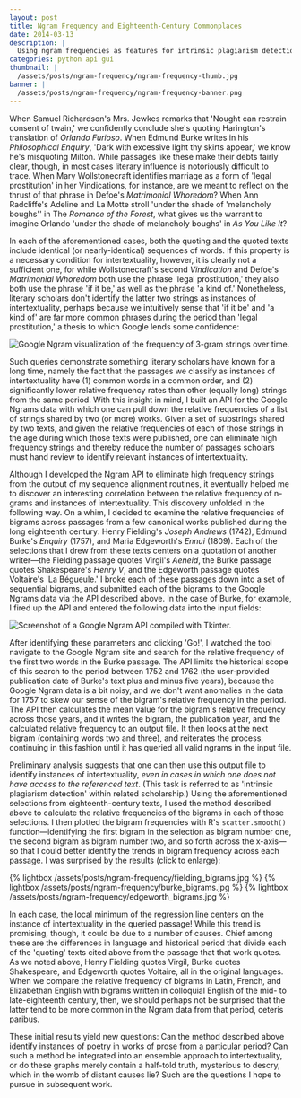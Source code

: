 ```yaml
---
layout: post
title: Ngram Frequency and Eighteenth-Century Commonplaces
date: 2014-03-13
description: |
  Using ngram frequencies as features for intrinsic plagiarism detection in historic documents.
categories: python api gui
thumbnail: |
  /assets/posts/ngram-frequency/ngram-frequency-thumb.jpg
banner: |
  /assets/posts/ngram-frequency/ngram-frequency-banner.png
---
```


When Samuel Richardson's Mrs. Jewkes remarks that 'Nought can restrain consent of twain,' we confidently conclude she's quoting Harington's translation of <i>Orlando Furioso</i>. When Edmund Burke writes in his <i>Philosophical Enquiry</i>, 'Dark with excessive light thy skirts appear,' we know he's misquoting Milton. While passages like these make their debts fairly clear, though, in most cases literary influence is notoriously difficult to trace. When Mary Wollstonecraft identifies marriage as a form of 'legal prostitution' in her Vindications, for instance, are we meant to reflect on the thrust of that phrase in Defoe's <i>Matrimonial Whoredom</i>? When Ann Radcliffe's Adeline and La Motte stroll 'under the shade of 'melancholy boughs'' in The <i>Romance of the Forest</i>, what gives us the warrant to imagine Orlando 'under the shade of melancholy boughs' in <i>As You Like It</i>?

In each of the aforementioned cases, both the quoting and the quoted texts include identical (or nearly-identical) sequences of words. If this property is a necessary condition for intertextuality, however, it is clearly not a sufficient one, for while Wollstonecraft's second <i>Vindication</i> and Defoe's <i>Matrimonial Whoredom</i> both use the phrase 'legal prostitution,' they also both use the phrase 'if it be,' as well as the phrase 'a kind of.' Nonetheless, literary scholars don't identify the latter two strings as instances of intertextuality, perhaps because we intuitively sense that 'if it be' and 'a kind of' are far more common phrases during the period than 'legal prostitution,' a thesis to which Google lends some confidence:

<img class='large' src='{{ site.baseurl }}/assets/posts/ngram-frequency/defoe_wollstonecraft.jpg' alt='Google Ngram visualization of the frequency of 3-gram strings over time.'>

Such queries demonstrate something literary scholars have known for a long time, namely the fact that the passages we classify as instances of intertextuality have (1) common words in a common order, and (2) significantly lower relative frequency rates than other (equally long) strings from the same period. With this insight in mind, I built an API for the Google Ngrams data with which one can pull down the relative frequencies of a list of strings shared by two (or more) works. Given a set of substrings shared by two texts, and given the relative frequencies of each of those strings in the age during which those texts were published, one can eliminate high frequency strings and thereby reduce the number of passages scholars must hand review to identify relevant instances of intertextuality.

Although I developed the Ngram API to eliminate high frequency strings from the output of my sequence alignment routines, it eventually helped me to discover an interesting correlation between the relative frequency of n-grams and instances of intertextuality. This discovery unfolded in the following way. On a whim, I decided to examine the relative frequencies of bigrams across passages from a few canonical works published during the long eighteenth century: Henry Fielding's <i>Joseph Andrews</i> (1742),  Edmund Burke's <i>Enquiry</i> (1757), and Maria Edgeworth's <i>Ennui</i> (1809). Each of the selections that I drew from these texts centers on a quotation of another writer—the Fielding passage quotes Virgil's <i>Aeneid</i>, the Burke passage quotes Shakespeare's <i>Henry V</i>, and the Edgeworth passage quotes Voltaire's 'La Bégueule.' I broke each of these passages down into a set of sequential bigrams, and submitted each of the bigrams to the Google Ngrams data via the API described above. In the case of Burke, for example, I fired up the API and entered the following data into the input fields:

<img class='small' src='{{ site.baseurl }}/assets/posts/ngram-frequency/google_ngram_api.png' alt='Screenshot of a Google Ngram API compiled with Tkinter.'>

After identifying these parameters and clicking 'Go!', I watched the tool navigate to the Google Ngram site and search for the relative frequency of the first two words in the Burke passage. The API limits the historical scope of this search to the period between 1752 and 1762 (the user-provided publication date of Burke's text plus and minus five years), because the Google Ngram data is a bit noisy, and we don't want anomalies in the data for 1757 to skew our sense of the bigram's relative frequency in the period. The API then calculates the mean value for the bigram's relative frequency across those years, and it writes the bigram, the publication year, and the calculated relative frequency to an output file. It then looks at the next bigram (containing words two and three), and reiterates the process, continuing in this fashion until it has queried all valid ngrams in the input file.

Preliminary analysis suggests that one can then use this output file to identify instances of intertextuality, <i>even in cases in which one does not have access to the referenced text</i>. (This task is referred to as 'intrinsic plagiarism detection' within related scholarship.) Using the aforementioned selections from eighteenth-century texts, I used the method described above to calculate the relative frequencies of the bigrams in each of those selections. I then plotted the bigram frequencies with R's `scatter.smooth()` function—identifying the first bigram in the selection as bigram number one, the second bigram as bigram number two, and so forth across the x-axis—so that I could better identify the trends in bigram frequency across each passage. I was surprised by the results (click to enlarge):

<div class='inline-trio'>
  {% lightbox /assets/posts/ngram-frequency/fielding_bigrams.jpg %}
  {% lightbox /assets/posts/ngram-frequency/burke_bigrams.jpg %}
  {% lightbox /assets/posts/ngram-frequency/edgeworth_bigrams.jpg %}
</div>

In each case, the local minimum of the regression line centers on the instance of intertextuality in the queried passage! While this trend is promising, though, it could be due to a number of causes. Chief among these are the differences in language and historical period that divide each of the 'quoting' texts cited above from the passage that that work quotes. As we noted above, Henry Fielding quotes Virgil, Burke quotes Shakespeare, and Edgeworth quotes Voltaire, all in the original languages. When we compare the relative frequency of bigrams in Latin, French, and Elizabethan English with bigrams written in colloquial English of the mid- to late-eighteenth century, then, we should perhaps not be surprised that the latter tend to be more common in the Ngram data from that period, ceteris paribus.

These initial results yield new questions: Can the method described above identify instances of poetry in works of prose from a particular period? Can such a method be integrated into an ensemble approach to intertextuality, or do these graphs merely contain a half-told truth, mysterious to descry, which in the womb of distant causes lie? Such are the questions I hope to pursue in subsequent work.

